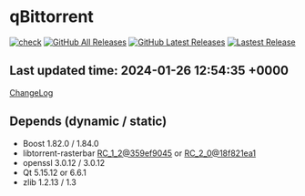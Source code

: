 # qBittorrent
[![check](https://github.com/brvphoenix/auto-build/actions/workflows/ci.yml/badge.svg?event=push)](https://github.com/brvphoenix/auto-build/actions)
[![GitHub All Releases](https://img.shields.io/github/downloads/brvphoenix/auto-build/total)](https://github.com/brvphoenix/auto-build/releases)
[![GitHub Latest Releases](https://img.shields.io/github/downloads/brvphoenix/auto-build/latest/total)](https://github.com/brvphoenix/auto-build/releases/latest)
[![Lastest Release](https://img.shields.io/github/v/release/brvphoenix/auto-build.svg?logo=github&cacheSeconds=10&label=latest)](https://github.com/brvphoenix/auto-build/releases/latest)

## Last updated time: 2024-01-26 12:54:35 +0000
[ChangeLog](https://github.com/qbittorrent/qBittorrent/blob/v4_6_x/Changelog)

## Depends (dynamic / static)
* Boost 1.82.0 / 1.84.0
* libtorrent-rasterbar [RC_1_2@359ef9045](https://github.com/arvidn/libtorrent/commits/RC_1_2?before=359ef9045c8904ddb41eb7cb75ca6c0735a7fe0b+35&branch=RC_1_2) or [RC_2_0@18f821ea1](https://github.com/arvidn/libtorrent/commits/RC_2_0?before=18f821ea1a2aaafed3cf530120293043ee0bfa94+35&branch=RC_2_0)
* openssl 3.0.12 / 3.0.12
* Qt 5.15.12 or 6.6.1
* zlib 1.2.13 / 1.3
